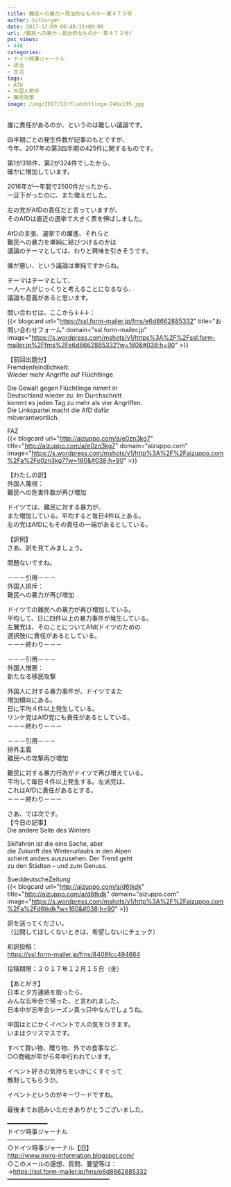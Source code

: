 ```yaml
---
title: 難民への暴力－政治的なものか－第４７３号
author: bitburger
date: 2017-12-09 06:48:31+00:00
url: /難民への暴力－政治的なものか－第４７３号/
pvc_views:
- 448
categories:
- ドイツ時事ジャーナル
- 政治
- 生活
tags:
- AfD
- 外国人排斥
- 難民政策
image: /img/2017/12/fluechtlinge-246x199.jpg
---
```

誰に責任があるのか、というのは難しい議論です。  
  
四半期ごとの発生件数が記事のもとですが、  
今年、2017年の第3四半期の425件に関するものです。  
  
第1が318件、第2が324件でしたから、  
確かに増加しています。  
  
2016年が一年間で2500件だったから、  
一旦下がったのに、また増えだした。

左の党がAfDの責任だと言っていますが、  
そのAfDは直近の選挙で大きく票を伸ばしました。  
  
AfDの主張、選挙での躍進、それらと  
難民への暴力を単純に結びつけるのかは  
議論のテーマとしては、わりと興味を引きそうです。  
  
誰が悪い、という議論は単純ですからね。  
  
テーマはテーマとして、  
一人一人がじっくりと考えることになるなら、  
議論も意義があると思います。  
  
問い合わせは、ここから↓↓↓：  
{{< blogcard url="https://ssl.form-mailer.jp/fms/e6d8662885332" title="&#12362;&#21839;&#12356;&#21512;&#12431;&#12379;&#12501;&#12457;&#12540;&#12512;" domain="ssl.form-mailer.jp" image="https://s.wordpress.com/mshots/v1/https%3A%2F%2Fssl.form-mailer.jp%2Ffms%2Fe6d8662885332?w=160&#038;h=90" >}} 

【前回出題分】  
Fremdenfeindlichkeit:  
Wieder mehr Angriffe auf Flüchtlinge  
  
Die Gewalt gegen Flüchtlinge nimmt in  
Deutschland wieder zu. Im Durchschnitt  
kommt es jeden Tag zu mehr als vier Angriffen.  
Die Linkspartei macht die AfD dafür  
mitverantwortlich.  
  
FAZ  
{{< blogcard url="http://aizuppo.com/a/e0zn3kg7" title="http://aizuppo.com/a/e0zn3kg7" domain="aizuppo.com" image="https://s.wordpress.com/mshots/v1/http%3A%2F%2Faizuppo.com%2Fa%2Fe0zn3kg7?w=160&#038;h=90" >}} 

【わたしの訳】  
外国人蔑視：  
難民への危害件数が再び増加  
  
ドイツでは、難民に対する暴力が、  
また増加している。平均すると毎日4件以上ある。  
左の党はAfDにもその責任の一端があるとしている。 

【訳例】  
さあ、訳を見てみましょう。  
  
問題ないですね。 

－－－引用－－－  
外国人排斥：  
難民への暴力が再び増加  
  
ドイツでの難民への暴力が再び増加している。  
平均して、日に四件以上の暴力事件が発生している。  
左翼党は、そのことについてAfd(ドイツのための  
選択肢)に責任があるとしている。  
－－－終わり－－－ 

－－－引用－－－  
外国人憎悪：  
新たなる移民攻撃  
  
外国人に対する暴力事件が、ドイツでまた  
増加傾向にある。  
日に平均４件以上発生している。  
リンケ党はAfD党にも責任があるとしている。  
－－－終わり－－－ 

－－－引用－－－  
排外主義  
難民への攻撃再び増加  
  
難民に対する暴力行為がドイツで再び増えている。  
平均して毎日４件以上発生する。左派党は、  
これはAfDに責任があるとする。  
－－－終わり－－－ 

さあ、では次です。  
【今日の記事】  
Die andere Seite des Winters  
  
Skifahren ist die eine Sache, aber  
die Zukunft des Winterurlaubs in den Alpen  
scheint anders auszusehen. Der Trend geht  
zu den Städten &#8211; und zum Genuss.  
  
SueddeutscheZeitung  
{{< blogcard url="http://aizuppo.com/a/d6tkdk" title="http://aizuppo.com/a/d6tkdk" domain="aizuppo.com" image="https://s.wordpress.com/mshots/v1/http%3A%2F%2Faizuppo.com%2Fa%2Fd6tkdk?w=160&#038;h=90" >}} 

訳を送ってください。  
（公開してほしくないときは、希望しないにチェック）  
  
和訳投稿：  
 <https://ssl.form-mailer.jp/fms/8408fcc494664>  
  
投稿期限：２０１７年１２月１５日（金） 

【あとがき】  
日本と夕方連絡を取ったら、  
みんな忘年会で帰った、と言われました。  
日本中が忘年会シーズン真っ只中なんでしょうね。  
  
中国はとにかくイベントで人の気をひきます。  
いまはクリスマスです。  
  
すべて買い物、贈り物、外での食事など、  
○○商戦が年がら年中行われています。  
  
イベント好きの気持ちをいかにくすぐって  
散財してもらうか。  
  
イベントというのがキーワードですね。  
  
最後までお読みいただきありがとうございました。 

━━━━━━━━━━━  
ドイツ時事ジャーナル  
───────────  
◇ドイツ時事ジャーナル【旧】  
<http://www.iroiro-information.blogspot.com/>  
◇このメールの感想、質問、要望等は：  
-><https://ssl.form-mailer.jp/fms/e6d8662885332>  
━━━━━━━━━━━━━━━━━━━━━━━━━━━━
